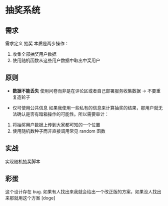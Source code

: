 # 抽奖系统

## 需求
需求定义 抽奖
本质是两步操作：
1. 收集全部抽奖用户数据
2. 使用随机函数从这些用户数据中取出中奖用户

## 原则
- **数据不能丢失**
使用问卷而非是在评论区或者自己部署服务收集数据 -> 不要重复造轮子

- 仅可使用公共信息
如果我使用一些私有的信息来计算抽奖的结果，那用户就无法确认是否有暗箱操作的可能性。所以需要审计：
1. 将抽奖用户数据上传到大家都可知的一个位置
2. 使用随机数种子而非直接调用常见 random 函数

## 实战
实现随机抽奖脚本

## 彩蛋
这个设计存在 bug. 如果有人找出来我就会给出一个改正版的方案，如果没人找出来那就用这个方案 [doge]
